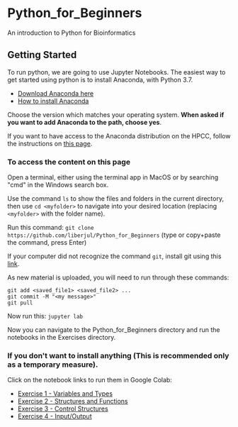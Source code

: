 # Python_for_Beginners

An introduction to Python for Bioinformatics

## Getting Started

To run python, we are going to use Jupyter Notebooks. The easiest way to get started using python is to install Anaconda, with Python 3.7.

- [Download Anaconda here](https://www.anaconda.com/distribution/#download-section)
- [How to install Anaconda](https://docs.anaconda.com/anaconda/install/)

Choose the version which matches your operating system. **When asked if you want to add Anaconda to the path, choose yes**.

If you want to have access to the Anaconda distribution on the HPCC, follow the instructions on [this page](https://wiki.hpcc.msu.edu/display/ITH/Using+conda#Usingconda-InstallationofAnaconda).

### To access the content on this page

Open a terminal, either using the terminal app in MacOS or by searching "cmd" in the Windows search box.

Use the command `ls` to show the files and folders in the current directory, then use `cd <myfolder>` to navigate into your desired location (replacing `<myfolder>` with the folder name).

Run this command: `git clone https://github.com/liberjul/Python_for_Beginners` (type or copy+paste the command, press Enter)

If your computer did not recognize the command `git`, install git using this [link](https://git-scm.com/downloads).

As new material is uploaded, you will need to run through these commands:

```
git add <saved_file1> <saved_file2> ...
git commit -M "<my message>"
git pull

```

Now run this: `jupyter lab`

Now you can navigate to the Python_for_Beginners directory and run the notebooks in the Exercises directory.

### If you don't want to install anything (This is recommended only as a temporary measure).

Click on the notebook links to run them in Google Colab:

- [Exercise 1 - Variables and Types](https://colab.research.google.com/github/liberjul/Python_for_Beginners/blob/master/Exercises/Exercise_01_Variables_Types.ipynb)
- [Exercise 2 - Structures and Functions](https://colab.research.google.com/github/liberjul/Python_for_Beginners/blob/master/Exercises/Exercise_02_Structures_Functions.ipynb)
- [Exercise 3 - Control Structures](https://colab.research.google.com/github/liberjul/Python_for_Beginners/blob/master/Exercises/Exercise_03_Control_Structures.ipynb)
- [Exercise 4 - Input/Output](https://colab.research.google.com/github/liberjul/Python_for_Beginners/blob/master/Exercises/Exercise_04_Input_Output.ipynb)
